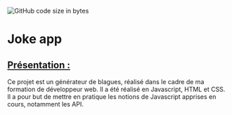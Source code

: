 ![GitHub code size in bytes](https://img.shields.io/github/languages/code-size/rockethelll/Joke_app_generator)

# Joke app

## <ins>Présentation :</ins>

Ce projet est un générateur de blagues, réalisé dans le cadre de ma formation de développeur web. Il a été réalisé en Javascript, HTML et CSS. Il a pour but de mettre en pratique les notions de Javascript apprises en cours, notamment les API.

<br>
